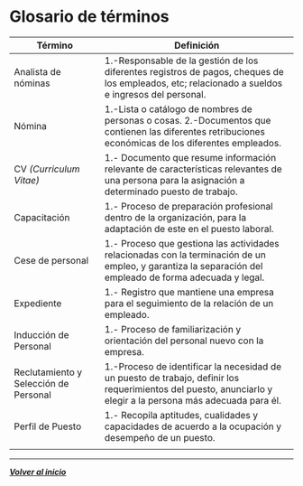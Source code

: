 # Glosario de términos
| Término                                | Definición                                                                                                                                                    |
|----------------------------------------|---------------------------------------------------------------------------------------------------------------------------------------------------------------|
| Analista de nóminas                    | 1.-Responsable de la gestión de los diferentes registros de pagos, cheques de los empleados, etc; relacionado a sueldos e ingresos del personal.              |
| Nómina                                 | 1.-Lista o catálogo de nombres de personas o cosas. 2.-Documentos que contienen las diferentes retribuciones económicas de los diferentes empleados.          |
| CV *(Curriculum Vitae)*                | 1.- Documento que resume información relevante de características relevantes de una persona para la asignación a determinado puesto de trabajo.               |
| Capacitación                           | 1.- Proceso de preparación profesional dentro de la organización, para la adaptación de este en el puesto laboral.                                            |
| Cese de personal                       | 1.- Proceso que gestiona las actividades relacionadas con la terminación de un empleo, y garantiza la separación del empleado de forma adecuada y legal.      |
| Expediente                             | 1.- Registro que mantiene una empresa para el seguimiento de la relación de un empleado.                                                                      |
| Inducción de Personal                  | 1.- Proceso de familiarización y orientación del personal nuevo con la empresa.                                                                               |
| Reclutamiento y Selección de Personal  | 1.-Proceso de identificar la necesidad de un puesto de trabajo, definir los requerimientos del puesto, anunciarlo y elegir a la persona más adecuada para él. |
| Perfil de Puesto                       | 1.- Recopila aptitudes, cualidades y capacidades de acuerdo a la ocupación y desempeño de un puesto.                                                          |
|                                        |                                                                                                                                                               |
---
***[Volver al inicio](../../README.md)***
